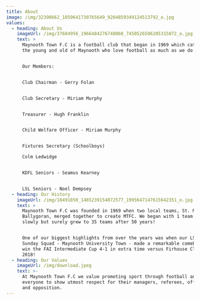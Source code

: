 ```yaml
---
title: About
image: /img/32390662_1859641730765649_9204859349124513792_o.jpg
values:
  - heading: About Us
    imageUrl: /img/37604956_1966484276748060_7450526506205315072_o.jpg
    text: >
      Maynooth Town F.C is a football club that began in 1969 which caters for
      the young and old of Maynooth who love football as much as we do. 


      Our Members:


      Club Chairman - Gerry Folan


      Club Secretary - Miriam Murphy


      Treasurer - Hugh Franklin


      Child Welfare Officer - Miriam Murphy


      Fixtures Secretary (Schoolboys)

      Colm Ledwidge


      KDFL Seniors - Seamus Kearney


      LSL Seniors - Noel Dempsey
  - heading: Our History
    imageUrl: /img/18491850_1485239154872577_1995647147615642351_o.jpg
    text: >
      Maynooth Town F.C was founded in 1969 when two local teams, St. Mary's and
      Ballygoran, merged together to create MTFC. We began with 1 team and
      slowly but surely grew to 35 teams after 50 years! 


      One of our biggest highlights from over the years was when our LSL Senior
      Sunday Squad - Maynooth University Town - made a remarkable comeback to
      win the FAI Intermediate Cup 4-1 in extra time versus Firhouse Clover in
      2018!
  - heading: Our Values
    imageUrl: /img/download.jpeg
    text: >-
      At Maynooth Town F.C we value promoting sport through football and for
      everyone to show utmost respect for their managers, referees, officials
      and opposition.
---
```


